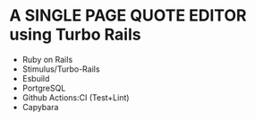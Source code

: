 # A SINGLE PAGE QUOTE EDITOR using Turbo Rails

- Ruby on Rails
- Stimulus/Turbo-Rails
- Esbuild
- PortgreSQL
- Github Actions:CI (Test+Lint)
- Capybara
